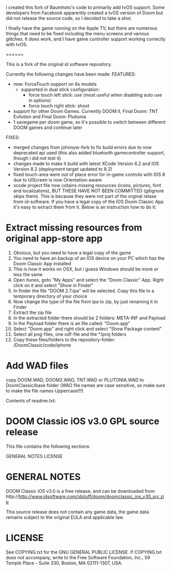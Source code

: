 I created this fork of Baumhoto's code to primarily add tvOS support.  Some developers from Facebook apparently
created a tvOS version of Doom but did not release the source code, so I decided to take a shot.

I finally have the game running on the Apple TV, but there are numerous things that need to be fixed including the menu screens and various glitches.
It does work, and I have game controller support working correctly with tvOS.


======

This is a fork of the original id software repository.

Currently the following changes have been made:
FEATURES:
- new: ForceTouch support on 6s models
  - supported in dual stick configuration: 
     - force touch left stick: use (most useful when disabling auto use in options)
     - force touch right stick: shoot
- support for other Doom Games. Currently DOOM II, Final Doom: TNT Evilution and Final Doom: Plutionia
- 1 savegame per doom game, so it's possible to switch between different DOOM games and continue later

FIXES:
- merged changes from johnnyw-fork to fix build errors due to now deprecated api used (this also added bluetooth gamecontroller support, though i did not test it)
- changes made to make it build with latest XCode Version 6.2 and IOS Version 8.2 (deployment target updated to 8.2)
- fixed touch-area were out of place error for in-game controls with IOS 8 due to UIScreen is now Orientation-aware
- xcode project file now cotains missing resources (icons, pictures, font and localizatons), BUT THESE HAVE NOT BEEN COMMITTED (gitignore skips them). This is because they were not part of the orginal relase from id-software. If you have a legal copy of the IOS Doom Classic App it's easy to extract them from it. Below is an instruction how to do it:


Extract missing resources from original app-store app
=====================================================
1. Obvious, but you need to have a legal copy of the game
2. You need to have an backup of an IOS device on your PC which has the Doom Classic App installed
3. This is how it works on OSX, but i guess Windows should be more or less the same
4. Open itunes, goto "My Apps" and select the "Doom Classic" App. Right click on it and select "Show in Finder"
5. In finder the file "DOOM 2.7.ipa" will be selected. Copy this file to a temporary directory of your choice
6. Now change the type of the file from ipa to zip, by just renaming it in Finder
7. Extract the zip file
8. In the extracted folder there should be 2 folders: META-INF and Payload
9. In the Payload folder there is an file called: "Doom.app"
10. Select "Doom.app" and right click and select "Show Package content"
11. Select all png-files, one odf-file and the *.lproj folders
12. Copy these files/folders to the repository-folder: /DoomClassic/code/iphone

Add WAD files
=============
copy DOOM.WAD, DOOM2.WAD, TNT.WAD or PLUTONIA.WAD to DoomClassic/base folder (WAD file names are case sensitive, so make sure to make the file names Uppercase!!!)



Contents of readme.txt:

DOOM Classic iOS v3.0 GPL source release
===============================================

This file contains the following sections:

GENERAL NOTES
LICENSE

GENERAL NOTES
=============

DOOM Classic iOS v3.0 is a free release, and can be downloaded from
http://http://www.idsoftware.com/idstuff/doom/doomclassic_ios_v30_src.zip

This source release does not contain any game data, the game data remains subject to the original EULA and applicable law.


LICENSE
=======

See COPYING.txt for the GNU GENERAL PUBLIC LICENSE.  If COPYING.txt does not accompany, write to the Free Software Foundation, Inc., 59 Temple Place - Suite 330, Boston, MA 02111-1307, USA.

